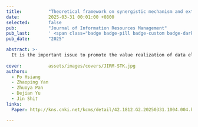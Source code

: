```yaml
---
title:          "Theoretical framework on synergistic mechanism and extraction strategy of scientific and technological knowledge driven by data-intelligence"
date:           2025-03-31 00:01:00 +0800
selected:       false
pub:            "Journal of Information Resources Management"
pub_last:       ' <span class="badge badge-pill badge-custom badge-dark">Journal</span>'
pub_date:       "2025"

abstract: >-
  It is the important issue to promote the value realization of data elements through clarifying the multiple stakeholders and multi-source heterogeneous data of scientific and technological knowledge, and their synergistic mechanism, as well as delineating the knowledge extraction paths empowered with big data and intelligent technology. Based on the process of data-to-wisdom derivation in the DIKW chain, a synergistic framework of scientific and technological knowledge involving multiple stakeholders, such as universities, research institutes, enterprises, government and the public, has been constructed, covering multi-source data such as papers, patents, products, policies and user-generated content. Then, the front-end and back-end structures of scientific and technological knowledge extraction paths are expanded, as well as the knowledge extraction outcomes and their diverse service scenarios under intelligent strategy combination patterns are explored.
  
cover:          assets/images/covers/JIRM-STK.jpg
authors:
  - Po Hsiang
  - Zhaoping Yan
  - Zhuoya Pan
  - Dejian Yu
  - Jin Shi†
links:
  Paper: http://kns.cnki.net/kcms/detail/42.1812.G2.20250331.1004.004.html

---
```

